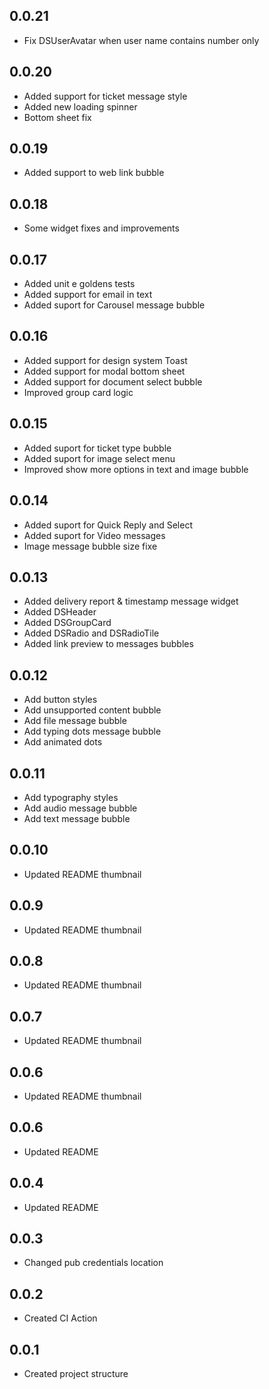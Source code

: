 ## 0.0.21

* Fix DSUserAvatar when user name contains number only

## 0.0.20

* Added support for ticket message style
* Added new loading spinner
* Bottom sheet fix

## 0.0.19

* Added support to web link bubble

## 0.0.18

* Some widget fixes and improvements

## 0.0.17

* Added unit e goldens tests
* Added support for email in text
* Added suport for Carousel message bubble

## 0.0.16

* Added support for design system Toast
* Added support for modal bottom sheet
* Added support for document select bubble
* Improved group card logic

## 0.0.15

* Added suport for ticket type bubble
* Added suport for image select menu
* Improved show more options in text and image bubble

## 0.0.14

* Added suport for Quick Reply and Select
* Added suport for Video messages
* Image message bubble size fixe

## 0.0.13

* Added delivery report & timestamp message widget
* Added DSHeader 
* Added DSGroupCard 
* Added DSRadio and DSRadioTile
* Added link preview to messages bubbles

## 0.0.12

* Add button styles
* Add unsupported content bubble
* Add file message bubble
* Add typing dots message bubble
* Add animated dots

## 0.0.11

* Add typography styles
* Add audio message bubble
* Add text message bubble

## 0.0.10

* Updated README thumbnail

## 0.0.9

* Updated README thumbnail

## 0.0.8

* Updated README thumbnail

## 0.0.7

* Updated README thumbnail

## 0.0.6

* Updated README thumbnail

## 0.0.6

* Updated README

## 0.0.4

* Updated README

## 0.0.3

* Changed pub credentials location

## 0.0.2

* Created CI Action

## 0.0.1

* Created project structure
